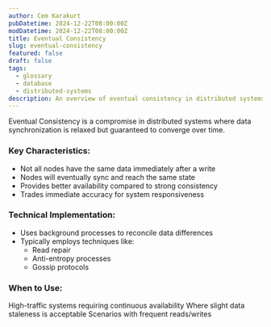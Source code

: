 ```yaml
---
author: Cem Karakurt
pubDatetime: 2024-12-22T08:00:00Z
modDatetime: 2024-12-22T08:00:00Z
title: Eventual Consistency
slug: eventual-consistency
featured: false
draft: false
tags:
  - glossary
  - database
  - distributed-systems
description: An overview of eventual consistency in distributed systems.
---
```


Eventual Consistency is a compromise in distributed systems where data synchronization is relaxed but guaranteed to converge over time.

### Key Characteristics:

- Not all nodes have the same data immediately after a write
- Nodes will eventually sync and reach the same state
- Provides better availability compared to strong consistency
- Trades immediate accuracy for system responsiveness

### Technical Implementation:

- Uses background processes to reconcile data differences
- Typically employs techniques like:
  - Read repair
  - Anti-entropy processes
  - Gossip protocols

### When to Use:

High-traffic systems requiring continuous availability
Where slight data staleness is acceptable
Scenarios with frequent reads/writes
